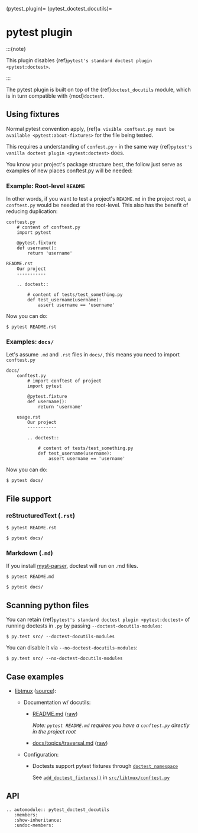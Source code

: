 (pytest_plugin)=
(pytest_doctest_docutils)=

# pytest plugin

:::{note}

This plugin disables {ref}`pytest's standard doctest plugin <pytest:doctest>`.

:::

The pytest plugin is built on top of the {ref}`doctest_docutils` module, which is in
turn compatible with {mod}`doctest`.

## Using fixtures

Normal pytest convention apply, {ref}`a visible conftest.py must be available <pytest:about-fixtures>`
for the file being tested.

This requires a understanding of `confest.py` - in the same way {ref}`pytest's vanilla doctest plugin <pytest:doctest>` does.

You know your project's package structure best, the follow just serve as examples of new places conftest.py will be needed:

### Example: Root-level `README`

In other words, if you want to test a project's `README.md` in the project root, a `conftest.py` would be needed at the root-level. This also has the benefit of reducing duplication:

    conftest.py
        # content of conftest.py
        import pytest

        @pytest.fixture
        def username():
            return 'username'

    README.rst
        Our project
        -----------

        .. doctest::

            # content of tests/test_something.py
            def test_username(username):
                assert username == 'username'

Now you can do:

```console
$ pytest README.rst
```

### Examples: `docs/`

Let's assume `.md` and `.rst` files in `docs/`, this means you need to import `conftest.py`

    docs/
    	conftest.py
    		# import conftest of project
    		import pytest

    		@pytest.fixture
    		def username():
    			return 'username'

    	usage.rst
    		Our project
    		-----------

    		.. doctest::

    			# content of tests/test_something.py
    			def test_username(username):
    				assert username == 'username'

Now you can do:

```console
$ pytest docs/
```

## File support

### reStructuredText (`.rst`)

```console
$ pytest README.rst
```

```console
$ pytest docs/
```

### Markdown (`.md`)

If you install [myst-parser], doctest will run on .md files.

```console
$ pytest README.md
```

```console
$ pytest docs/
```

[myst-parser]: https://myst-parser.readthedocs.io/en/latest/

## Scanning python files

You can retain {ref}`pytest's standard doctest plugin <pytest:doctest>` of
running doctests in `.py` by passing `--doctest-docutils-modules`:

```console
$ py.test src/ --doctest-docutils-modules
```

You can disable it via `--no-doctest-docutils-modules`:

```console
$ py.test src/ --no-doctest-docutils-modules
```

## Case examples

- [libtmux] ([source](https://github.com/tmux-python/libtmux/tree/v0.15.0post0)):

  - Documentation w/ docutils:

    - [README.md](https://github.com/tmux-python/libtmux/blob/v0.15.0post0/README.md) ([raw](https://github.com/tmux-python/libtmux/raw/v0.15.0post0/README.md))

      _Note: `pytest README.md` requires you have a `conftest.py` directly in the project root_

    - [docs/topics/traversal.md](https://github.com/tmux-python/libtmux/blob/v0.15.0post0/docs/topics/traversal.md) ([raw](https://github.com/tmux-python/libtmux/raw/v0.15.0post0/docs/topics/traversal.md))

  - Configuration:

    - Doctests support pytest fixtures through [`doctest_namespace`](https://docs.pytest.org/en/7.1.x/how-to/doctest.html#doctest-namespace-fixture)

      See [`add_doctest_fixtures()`](https://github.com/tmux-python/libtmux/blob/v0.15.0post0/src/libtmux/conftest.py#L15-L26) in [`src/libtmux/conftest.py`](https://github.com/tmux-python/libtmux/blob/v0.15.0post0/src/libtmux/conftest.py)

[libtmux]: https://libtmux.git-pull.com/

## API

```{eval-rst}
.. automodule:: pytest_doctest_docutils
   :members:
   :show-inheritance:
   :undoc-members:
```
